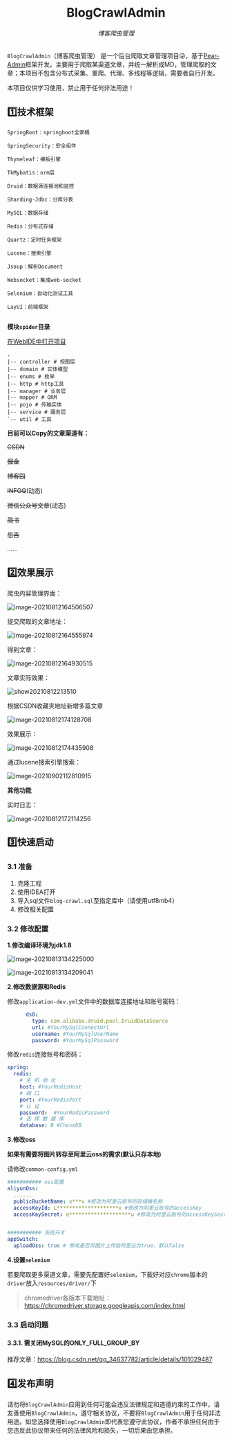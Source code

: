 <h1 align="center">BlogCrawlAdmin</h1>

<h6 align="center">博客爬虫管理</h6>



`BlogCrawlAdmin`（博客爬虫管理） 是一个后台爬取文章管理项目😜，基于[Pear-Admin](https://gitee.com/pear-admin/Pear-Admin-Layui)框架开发。主要用于爬取某渠道文章，并统一解析成MD，管理爬取的文章；本项目不包含分布式采集、重爬、代理、多线程等逻辑，需要者自行开发。

本项目仅供学习使用，禁止用于任何非法用途！



## 1️⃣技术框架

```
SpringBoot：springboot全家桶

SpringSecurity：安全组件

Thymeleaf：模板引擎

TkMybatis：orm层

Druid：数据源连接池和监控

Sharding-Jdbc：分库分表

MySQL：数据存储

Redis：分布式存储

Quartz：定时任务框架

Lucene：搜索引擎

Jsoup：解析Document

Websocket：集成web-socket

Selenium：自动化测试工具

LayUI：前端框架


```

**模块`spider`目录**

[在WebIDE中打开项目](https://github1s.com/xu-ux/blog-crawl-admin)

```shell
.
|-- controller # 视图层
|-- domain # 实体模型
|-- enums # 枚举
|-- http # http工具
|-- manager # 业务层
|-- mapper # ORM
|-- pojo # 传输实体
|-- service # 服务层
`-- util # 工具

```



**目前可以Copy的文章渠道有：**

~~CSDN~~

~~掘金~~

~~博客园~~

~~INFOQ~~(动态)

~~微信公众号文章~~(动态)

~~简书~~

~~思否~~

......



## 2️⃣效果展示

爬虫内容管理界面：

![image-20210812164506507](https://cdn.jsdelivr.net/gh/xu-ux/blog-crawl-admin/images.assets/image-20210812164506507.png)

提交爬取的文章地址：

![image-20210812164555974](https://cdn.jsdelivr.net/gh/xu-ux/blog-crawl-admin/images.assets/image-20210812164555974.png)

得到文章：

![image-20210812164930515](https://cdn.jsdelivr.net/gh/xu-ux/blog-crawl-admin/images.assets/image-20210812164930515.png)

文章实际效果：

![show20210812213510](images.assets/image-show20210812213510.gif)



根据CSDN收藏夹地址新增多篇文章

![image-20210812174128708](https://cdn.jsdelivr.net/gh/xu-ux/blog-crawl-admin/images.assets/image-20210812174128708.png)

效果展示：

![image-20210812174435908](https://cdn.jsdelivr.net/gh/xu-ux/blog-crawl-admin/images.assets/image-20210812174435908.png)



通过lucene搜索引擎搜索：

![image-20210902112810915](https://cdn.jsdelivr.net/gh/xu-ux/blog-crawl-admin/images.assets/image-20210902112810915.png)



**其他功能**

实时日志：

![image-20210812172114256](https://cdn.jsdelivr.net/gh/xu-ux/blog-crawl-admin/images.assets/image-20210812172114256.png)





## 3️⃣快速启动



### 3.1 准备

1. 克隆工程
2. 使用IDEA打开
3. 导入sql文件`blog-crawl.sql`至指定库中（请使用utf8mb4）
4. 修改相关配置



### 3.2 修改配置



**1.修改编译环境为jdk1.8**

![image-20210813134225000](https://cdn.jsdelivr.net/gh/xu-ux/blog-crawl-admin/images.assets/image-20210813134225000.png)

![image-20210813134209041](https://cdn.jsdelivr.net/gh/xu-ux/blog-crawl-admin/images.assets/image-20210813134209041.png)



**2.修改数据源和Redis**

修改`application-dev.yml`文件中的数据库连接地址和账号密码：

```yaml
      ds0:
        type: com.alibaba.druid.pool.DruidDataSource
        url: #YourMySqlConnectUrl
        username: #YourMySqlUserName
        password: #YourMySqlPassword
```

修改`redis`连接账号和密码：

```yaml
spring:
  redis:
    # 主 机 地 址
    host: #YourRedisHost
    # 端 口
    port: #YourRedisPort
    # 认 证
    password:  #YourRedisPassword
    # 选 择 数 据 库
    database: 0 #ChoseDB
```





**3.修改oss**

**如果有需要将图片转存至阿里云oss的需求(默认只存本地)**

请修改`common-config.yml`

```yaml
########### oss配置
aliyunOss:
  ......
  publicBucketName: x***v #修改为阿里云账号的存储桶名称
  accessKeyId: L********************x #修改为阿里云账号的accessKey
  accessKeySecret: e********************u #修改为阿里云账号的accessKeySecret


########### 系统开关
appSwitch:
  uploadOss: true # 修改是否将图片上传给阿里云为true，默认false
```



**4.设置`selenium`**

若要爬取更多渠道文章，需要先配置好`selenium`，下载好对应`chrome`版本的`driver`放入`resources/driver/`下

>chromedriver各版本下载地址：
>https://chromedriver.storage.googleapis.com/index.html



### 3.3 启动问题



#### 3.3.1. 需关闭MySQL的ONLY_FULL_GROUP_BY

推荐文章：https://blog.csdn.net/qq_34637782/article/details/101029487



## 4️⃣发布声明

请勿将`BlogCrawlAdmin`应用到任何可能会违反法律规定和道德约束的工作中，请友善使用`BlogCrawlAdmin`，遵守相关协议，不要将`BlogCrawlAdmin`用于任何非法用途。如您选择使用`BlogCrawlAdmin`即代表您遵守此协议，作者不承担任何由于您违反此协议带来任何的法律风险和损失，一切后果由您承担。
